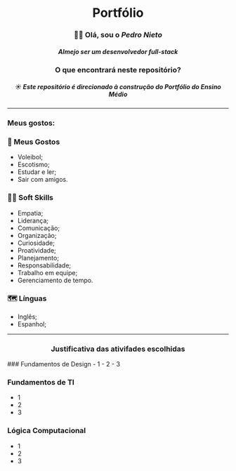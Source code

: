 <div align="center">
<h1> Portfólio </h1>

### 👋🏼 Olá, sou o _Pedro Nieto_
##### Almejo ser um desenvolvedor _full-stack_
 
### O que encontrará neste repositório?
##### ☀ Este repositório é direcionado à construção do Portfólio do Ensino Médio
 
</div>
<hr>

### Meus gostos:
### 👀 Meus Gostos
- Voleibol;
- Escotismo;
- Estudar e ler;
- Sair com amigos.

### 🤝🏼 Soft Skills
- Empatia;
- Liderança;
- Comunicação;
- Organização;
- Curiosidade;
- Proatividade;
- Planejamento;
- Responsabilidade;
- Trabalho em equipe;
- Gerenciamento de tempo.

### 🗺 Línguas
- Inglês;
- Espanhol;

<hr>
 
 <h3 align="Center"> Justificativa das ativifades escolhidas </h3>
 ### Fundamentos de Design
 - 1
 - 2
 - 3

### Fundamentos de TI
- 1
- 2
- 3

### Lógica Computacional
- 1
- 2
- 3

